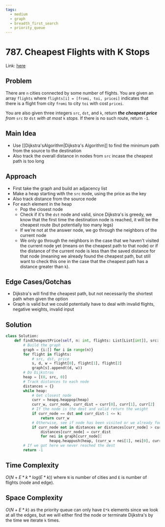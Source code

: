 ```yaml
---
tags:
  - medium
  - graph
  - breadth_first_search
  - priority_queue
---
```

# 787. Cheapest Flights with K Stops
Link: [here](https://leetcode.com/problems/cheapest-flights-within-k-stops/description/)
## Problem
There are `n` cities connected by some number of flights. You are given an array `flights` where `flights[i] = [fromi, toi, pricei]` indicates that there is a flight from city `fromi` to city `toi` with cost `pricei`.

You are also given three integers `src`, `dst`, and `k`, return _**the cheapest price** from_ `src` _to_ `dst` _with at most_ `k` _stops._ If there is no such route, return `-1`.
## Main Idea
- Use [[Dijkstra'sAlgorithm|Dijkstra's Algorithm]] to find the minimum path from the source to the destination
- Also track the overall distance in nodes from `src` incase the cheapest path is too long
## Approach
- First take the graph and build an adjacency list 
- Make a heap starting with the `src` node, using the price as the key
- Also track distance from the source node
- For each element in the heap
	- Pop the closest node
	- Check if it's the `dst` node and valid, since Dijkstra's is greedy, we know that the first time the destination node is reached, it will be the cheapest route (but potentially too many legs)
	- If we're not at the answer node, we go through the neighbors of the current node
	- We only go through the neighbors in the case that we haven't visited the current node yet (means on the cheapest path to that node) or if the distance of the current node is less than the saved distance for that node (meaning we already found the cheapest path, but still want to check this one in the case that the cheapest path has a distance greater than `k`).
## Edge Cases/Gotchas 
- Dijkstra's will find the cheapest path, but not necessarily the shortest path when given the option
- Graph is valid but we could potentially have to deal with invalid flights, negative weights, invalid input
## Solution
```python 
class Solution:
    def findCheapestPrice(self, n: int, flights: List[List[int]], src: int, dst: int, k: int) -> int:
        # Build the graph
        graph = {i:[] for i in range(n)}
        for flight in flights:
            # src, dst, price
            s, d, w = flight[0], flight[1], flight[2]
            graph[s].append((d, w))
        # Do Dijkstras
        heap = [(0, src, 0)]
        # Track distances to each node
        distances = {}
        while heap:
            # Get closest node
            curr = heapq.heappop(heap)
            curr_w, curr_node, curr_dist = curr[0], curr[1], curr[2]
            # If the node is the dest and valid return the weight
            if curr_node == dst and curr_dist-1 <= k:
                return curr_w
            # Otherwise, see if node has been visited or we already found a shorter path
            if curr_node not in distances or distances[curr_node] > curr_dist:
                distances[curr_node] = curr_dist
                for nei in graph[curr_node]:
                    heapq.heappush(heap, (curr_w + nei[1], nei[0], curr_dist+1))
        # If we got here we never reached the dest
        return -1
```
## Time Complexity
$O(N + E * k * log(E*k))$ where `N` is number of cities and `E` is number of flights (node and edge). 
## Space Complexity
$O(N + E * k)$ as the priority queue can only have `E*k` elements since we look at all the edges, but we will either find the node or terminate Dijkstra's by the time we iterate `k` times.

